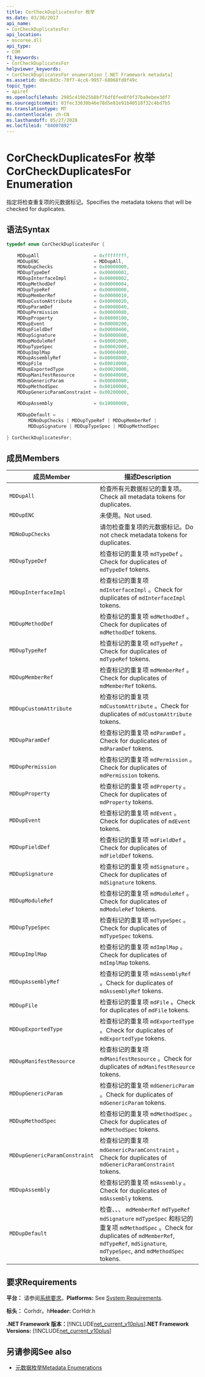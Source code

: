 ```yaml
---
title: CorCheckDuplicatesFor 枚举
ms.date: 03/30/2017
api_name:
- CorCheckDuplicatesFor
api_location:
- mscoree.dll
api_type:
- COM
f1_keywords:
- CorCheckDuplicatesFor
helpviewer_keywords:
- CorCheckDuplicatesFor enumeration [.NET Framework metadata]
ms.assetid: d8ec8d3c-70f7-4cc6-9957-68068fd8f49c
topic_type:
- apiref
ms.openlocfilehash: 2985c419b25b8bf76df8fee0f0f37ba9ebee3df7
ms.sourcegitcommit: 03fec33630b46e78d5e81e91b40518f32c4bd7b5
ms.translationtype: MT
ms.contentlocale: zh-CN
ms.lasthandoff: 05/27/2020
ms.locfileid: "84007892"
---
```

# <a name="corcheckduplicatesfor-enumeration"></a><span data-ttu-id="39bd9-102">CorCheckDuplicatesFor 枚举</span><span class="sxs-lookup"><span data-stu-id="39bd9-102">CorCheckDuplicatesFor Enumeration</span></span>
<span data-ttu-id="39bd9-103">指定将检查重复项的元数据标记。</span><span class="sxs-lookup"><span data-stu-id="39bd9-103">Specifies the metadata tokens that will be checked for duplicates.</span></span>  
  
## <a name="syntax"></a><span data-ttu-id="39bd9-104">语法</span><span class="sxs-lookup"><span data-stu-id="39bd9-104">Syntax</span></span>  
  
```cpp  
typedef enum CorCheckDuplicatesFor {  
  
    MDDupAll                    = 0xffffffff,  
    MDDupENC                    = MDDupAll,  
    MDNoDupChecks               = 0x00000000,  
    MDDupTypeDef                = 0x00000001,  
    MDDupInterfaceImpl          = 0x00000002,  
    MDDupMethodDef              = 0x00000004,  
    MDDupTypeRef                = 0x00000008,  
    MDDupMemberRef              = 0x00000010,  
    MDDupCustomAttribute        = 0x00000020,  
    MDDupParamDef               = 0x00000040,  
    MDDupPermission             = 0x00000080,  
    MDDupProperty               = 0x00000100,  
    MDDupEvent                  = 0x00000200,  
    MDDupFieldDef               = 0x00000400,  
    MDDupSignature              = 0x00000800,  
    MDDupModuleRef              = 0x00001000,  
    MDDupTypeSpec               = 0x00002000,  
    MDDupImplMap                = 0x00004000,  
    MDDupAssemblyRef            = 0x00008000,  
    MDDupFile                   = 0x00010000,  
    MDDupExportedType           = 0x00020000,  
    MDDupManifestResource       = 0x00040000,  
    MDDupGenericParam           = 0x00080000,  
    MDDupMethodSpec             = 0x00100000,  
    MDDupGenericParamConstraint = 0x00200000,  
  
    MDDupAssembly               = 0x10000000,  
  
    MDDupDefault =
        MDNoDupChecks | MDDupTypeRef | MDDupMemberRef |
        MDDupSignature | MDDupTypeSpec | MDDupMethodSpec  
  
} CorCheckDuplicatesFor;  
```  
  
## <a name="members"></a><span data-ttu-id="39bd9-105">成员</span><span class="sxs-lookup"><span data-stu-id="39bd9-105">Members</span></span>  
  
|<span data-ttu-id="39bd9-106">成员</span><span class="sxs-lookup"><span data-stu-id="39bd9-106">Member</span></span>|<span data-ttu-id="39bd9-107">描述</span><span class="sxs-lookup"><span data-stu-id="39bd9-107">Description</span></span>|  
|------------|-----------------|  
|`MDDupAll`|<span data-ttu-id="39bd9-108">检查所有元数据标记的重复项。</span><span class="sxs-lookup"><span data-stu-id="39bd9-108">Check all metadata tokens for duplicates.</span></span>|  
|`MDDupENC`|<span data-ttu-id="39bd9-109">未使用。</span><span class="sxs-lookup"><span data-stu-id="39bd9-109">Not used.</span></span>|  
|`MDNoDupChecks`|<span data-ttu-id="39bd9-110">请勿检查重复项的元数据标记。</span><span class="sxs-lookup"><span data-stu-id="39bd9-110">Do not check metadata tokens for duplicates.</span></span>|  
|`MDDupTypeDef`|<span data-ttu-id="39bd9-111">检查标记的重复项 `mdTypeDef` 。</span><span class="sxs-lookup"><span data-stu-id="39bd9-111">Check for duplicates of `mdTypeDef` tokens.</span></span>|  
|`MDDupInterfaceImpl`|<span data-ttu-id="39bd9-112">检查标记的重复项 `mdInterfaceImpl` 。</span><span class="sxs-lookup"><span data-stu-id="39bd9-112">Check for duplicates of `mdInterfaceImpl` tokens.</span></span>|  
|`MDDupMethodDef`|<span data-ttu-id="39bd9-113">检查标记的重复项 `mdMethodDef` 。</span><span class="sxs-lookup"><span data-stu-id="39bd9-113">Check for duplicates of `mdMethodDef` tokens.</span></span>|  
|`MDDupTypeRef`|<span data-ttu-id="39bd9-114">检查标记的重复项 `mdTypeRef` 。</span><span class="sxs-lookup"><span data-stu-id="39bd9-114">Check for duplicates of `mdTypeRef` tokens.</span></span>|  
|`MDDupMemberRef`|<span data-ttu-id="39bd9-115">检查标记的重复项 `mdMemberRef` 。</span><span class="sxs-lookup"><span data-stu-id="39bd9-115">Check for duplicates of `mdMemberRef` tokens.</span></span>|  
|`MDDupCustomAttribute`|<span data-ttu-id="39bd9-116">检查标记的重复项 `mdCustomAttribute` 。</span><span class="sxs-lookup"><span data-stu-id="39bd9-116">Check for duplicates of `mdCustomAttribute` tokens.</span></span>|  
|`MDDupParamDef`|<span data-ttu-id="39bd9-117">检查标记的重复项 `mdParamDef` 。</span><span class="sxs-lookup"><span data-stu-id="39bd9-117">Check for duplicates of `mdParamDef` tokens.</span></span>|  
|`MDDupPermission`|<span data-ttu-id="39bd9-118">检查标记的重复项 `mdPermission` 。</span><span class="sxs-lookup"><span data-stu-id="39bd9-118">Check for duplicates of `mdPermission` tokens.</span></span>|  
|`MDDupProperty`|<span data-ttu-id="39bd9-119">检查标记的重复项 `mdProperty` 。</span><span class="sxs-lookup"><span data-stu-id="39bd9-119">Check for duplicates of `mdProperty` tokens.</span></span>|  
|`MDDupEvent`|<span data-ttu-id="39bd9-120">检查标记的重复项 `mdEvent` 。</span><span class="sxs-lookup"><span data-stu-id="39bd9-120">Check for duplicates of `mdEvent` tokens.</span></span>|  
|`MDDupFieldDef`|<span data-ttu-id="39bd9-121">检查标记的重复项 `mdFieldDef` 。</span><span class="sxs-lookup"><span data-stu-id="39bd9-121">Check for duplicates of `mdFieldDef` tokens.</span></span>|  
|`MDDupSignature`|<span data-ttu-id="39bd9-122">检查标记的重复项 `mdSignature` 。</span><span class="sxs-lookup"><span data-stu-id="39bd9-122">Check for duplicates of `mdSignature` tokens.</span></span>|  
|`MDDupModuleRef`|<span data-ttu-id="39bd9-123">检查标记的重复项 `mdModuleRef` 。</span><span class="sxs-lookup"><span data-stu-id="39bd9-123">Check for duplicates of `mdModuleRef` tokens.</span></span>|  
|`MDDupTypeSpec`|<span data-ttu-id="39bd9-124">检查标记的重复项 `mdTypeSpec` 。</span><span class="sxs-lookup"><span data-stu-id="39bd9-124">Check for duplicates of `mdTypeSpec` tokens.</span></span>|  
|`MDDupImplMap`|<span data-ttu-id="39bd9-125">检查标记的重复项 `mdImplMap` 。</span><span class="sxs-lookup"><span data-stu-id="39bd9-125">Check for duplicates of `mdImplMap` tokens.</span></span>|  
|`MDDupAssemblyRef`|<span data-ttu-id="39bd9-126">检查标记的重复项 `mdAssemblyRef` 。</span><span class="sxs-lookup"><span data-stu-id="39bd9-126">Check for duplicates of `mdAssemblyRef` tokens.</span></span>|  
|`MDDupFile`|<span data-ttu-id="39bd9-127">检查标记的重复项 `mdFile` 。</span><span class="sxs-lookup"><span data-stu-id="39bd9-127">Check for duplicates of `mdFile` tokens.</span></span>|  
|`MDDupExportedType`|<span data-ttu-id="39bd9-128">检查标记的重复项 `mdExportedType` 。</span><span class="sxs-lookup"><span data-stu-id="39bd9-128">Check for duplicates of `mdExportedType` tokens.</span></span>|  
|`MDDupManifestResource`|<span data-ttu-id="39bd9-129">检查标记的重复项 `mdManifestResource` 。</span><span class="sxs-lookup"><span data-stu-id="39bd9-129">Check for duplicates of `mdManifestResource` tokens.</span></span>|  
|`MDDupGenericParam`|<span data-ttu-id="39bd9-130">检查标记的重复项 `mdGenericParam` 。</span><span class="sxs-lookup"><span data-stu-id="39bd9-130">Check for duplicates of `mdGenericParam` tokens.</span></span>|  
|`MDDupMethodSpec`|<span data-ttu-id="39bd9-131">检查标记的重复项 `mdMethodSpec` 。</span><span class="sxs-lookup"><span data-stu-id="39bd9-131">Check for duplicates of `mdMethodSpec` tokens.</span></span>|  
|`MDDupGenericParamConstraint`|<span data-ttu-id="39bd9-132">检查标记的重复项 `mdGenericParamConstraint` 。</span><span class="sxs-lookup"><span data-stu-id="39bd9-132">Check for duplicates of `mdGenericParamConstraint` tokens.</span></span>|  
|`MDDupAssembly`|<span data-ttu-id="39bd9-133">检查标记的重复项 `mdAssembly` 。</span><span class="sxs-lookup"><span data-stu-id="39bd9-133">Check for duplicates of `mdAssembly` tokens.</span></span>|  
|`MDDupDefault`|<span data-ttu-id="39bd9-134">检查、、、 `mdMemberRef` `mdTypeRef` `mdSignature` `mdTypeSpec` 和标记的重复项 `mdMethodSpec` 。</span><span class="sxs-lookup"><span data-stu-id="39bd9-134">Check for duplicates of `mdMemberRef`, `mdTypeRef`, `mdSignature`, `mdTypeSpec`, and `mdMethodSpec` tokens.</span></span>|  
  
## <a name="requirements"></a><span data-ttu-id="39bd9-135">要求</span><span class="sxs-lookup"><span data-stu-id="39bd9-135">Requirements</span></span>  
 <span data-ttu-id="39bd9-136">**平台：** 请参阅[系统要求](../../get-started/system-requirements.md)。</span><span class="sxs-lookup"><span data-stu-id="39bd9-136">**Platforms:** See [System Requirements](../../get-started/system-requirements.md).</span></span>  
  
 <span data-ttu-id="39bd9-137">**标头：** Corhdr。h</span><span class="sxs-lookup"><span data-stu-id="39bd9-137">**Header:** CorHdr.h</span></span>  
  
 <span data-ttu-id="39bd9-138">**.NET Framework 版本：**[!INCLUDE[net_current_v10plus](../../../../includes/net-current-v10plus-md.md)]</span><span class="sxs-lookup"><span data-stu-id="39bd9-138">**.NET Framework Versions:** [!INCLUDE[net_current_v10plus](../../../../includes/net-current-v10plus-md.md)]</span></span>  
  
## <a name="see-also"></a><span data-ttu-id="39bd9-139">另请参阅</span><span class="sxs-lookup"><span data-stu-id="39bd9-139">See also</span></span>

- [<span data-ttu-id="39bd9-140">元数据枚举</span><span class="sxs-lookup"><span data-stu-id="39bd9-140">Metadata Enumerations</span></span>](metadata-enumerations.md)

